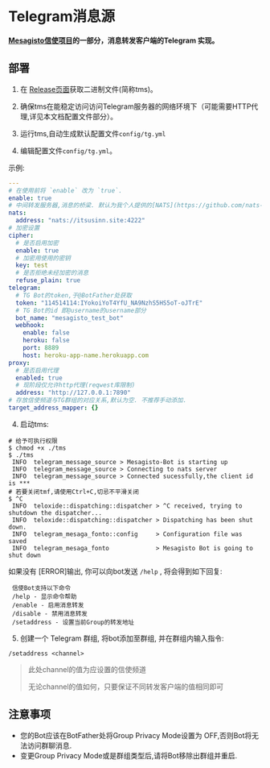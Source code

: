 # Telegram消息源

**[Mesagisto信使项目](https://github.com/MeowCat-Studio/mesagisto)的一部分，消息转发客户端的Telegram 实现。**

## 部署

 1. 在 [Release页面](https://github.com/MeowCat-Studio/telegram-message-source/releases)获取二进制文件(简称tms)。

 2. 确保tms在能稳定访问访问Telegram服务器的网络环境下（可能需要HTTP代理,详见本文档配置文件部分）。

 3. 运行tms,自动生成默认配置文件`config/tg.yml`

 4. 编辑配置文件`config/tg.yml`。

   示例:
  ```yaml
  ---
  # 在使用前将 `enable` 改为 `true`.
  enable: true
  # 中间转发服务器,消息的桥梁. 默认为我个人提供的[NATS](https://github.com/nats-io/nats-server)服务器
  nats:
    address: "nats://itsusinn.site:4222"
  # 加密设置
  cipher:
    # 是否启用加密
    enable: true
    # 加密用使用的密钥
    key: test
    # 是否拒绝未经加密的消息
    refuse_plain: true
  telegram:
    # TG Bot的token,于@BotFather处获取
    token: "114514114:IYokoiYoT4YfU_NA9NzhS5HS5oT-oJTrE"
    # TG Bot的id 即@username的username部分
    bot_name: "mesagisto_test_bot"
    webhook:
      enable: false
      heroku: false
      port: 8889
      host: heroku-app-name.herokuapp.com
  proxy:
    # 是否启用代理
    enabled: true
    # 现阶段仅允许http代理(reqwest库限制)
    address: "http://127.0.0.1:7890"
  # 存放信使频道与TG群组的对应关系,默认为空. 不推荐手动添加.
  target_address_mapper: {}
  ```
 4. 启动tms:
 ```shell
 # 给予可执行权限
 $ chmod +x ./tms
 $ ./tms
  INFO  telegram_message_source > Mesagisto-Bot is starting up
  INFO  telegram_message_source > Connecting to nats server
  INFO  telegram_message_source > Connected sucessfully,the client id is ***
 # 若要关闭tmf,请使用Ctrl+C,切忌不平滑关闭
 $ ^C
  INFO  teloxide::dispatching::dispatcher > ^C received, trying to shutdown the dispatcher...
  INFO  teloxide::dispatching::dispatcher > Dispatching has been shut down.
  INFO  telegram_mesaga_fonto::config     > Configuration file was saved
  INFO  telegram_mesaga_fonto             > Mesagisto Bot is going to shut down
 ```
 如果没有 [ERROR]输出, 你可以向bot发送 `/help` , 将会得到如下回复:
```text
 信使Bot支持以下命令
 /help - 显示命令帮助
 /enable - 启用消息转发
 /disable - 禁用消息转发
 /setaddress - 设置当前Group的转发地址
```
 5. 创建一个 Telegram 群组, 将bot添加至群组, 并在群组内输入指令:

 `/setaddress <channel>`

> 此处channel的值为应设置的信使频道
>
> 无论channel的值如何，只要保证不同转发客户端的值相同即可



## 注意事项

- 您的Bot应该在BotFather处将Group Privacy Mode设置为 OFF,否则Bot将无法访问群聊消息.
- 变更Group Privacy Mode或是群组类型后,请将Bot移除出群组并重启.


